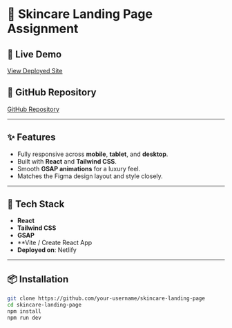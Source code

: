 # 🌿 Skincare Landing Page Assignment

## 🔗 Live Demo

[View Deployed Site](https://shopping-muthassir.netlify.app/)

## 📁 GitHub Repository

[GitHub Repository](https://github.com/muthassir/shopping.com)

---

## ✨ Features

- Fully responsive across **mobile**, **tablet**, and **desktop**.
- Built with **React** and **Tailwind CSS**.
- Smooth **GSAP animations** for a luxury feel.
- Matches the Figma design layout and style closely.

---

## 🧰 Tech Stack

- **React**
- **Tailwind CSS**
- **GSAP**
- **Vite / Create React App 
- **Deployed on**:  Netlify

---

## 📦 Installation

```bash
git clone https://github.com/your-username/skincare-landing-page
cd skincare-landing-page
npm install
npm run dev
